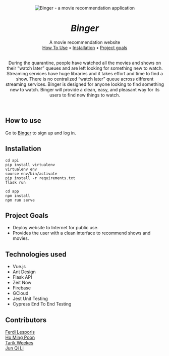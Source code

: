 <div align="center">
  <img src="app/src/assets/binger-logo.svg" alt="Binger - a movie recommendation application">
  <h1 align="center"><i>Binger</i></h1>
  A movie recommendation website
</div>

<div align="center">
  <a href="#how-to-use">How To Use</a> •
  <a href="#installation">Installation</a> •
  <a href="#project-goals">Project goals</a>
</div>
<br>

<p align="center">
  During the quarantine, people have watched all the movies and shows on their “watch later” queues and are left looking for something new to watch. Streaming services have huge libraries and it takes effort and time to find a show. There is no centralized “watch later” queue across different streaming services. Binger is designed for anyone looking to find something new to watch. Binger will provide a clean, easy, and pleasant way for its users to find new things to watch.
</p>
<br>

## How to use

Go to [Binger](https://binger.vercel.app) to sign up and log in.

## Installation

```
cd api
pip install virtualenv
virtualenv env
source env/bin/activate
pip install -r requirements.txt
flask run
```

```
cd app
npm install
npm run serve
```

## Project Goals

- Deploy website to Internet for public use.
- Provides the user with a clean interface to recommend shows and movies.

## Technologies used

- Vue.js
- Ant Design
- Flask API
- Zeit Now
- Firebase
- GCloud
- Jest Unit Testing
- Cypress End To End Testing

## Contributors

[Ferdi Lesporis](https://github.com/LeKinchi)  
[Ho Ming Poon](https://github.com/ShinValor)  
[Tarik Weekes](https://github.com/tweekes1)  
[Jun Qi Li](https://github.com/junqili259)  
